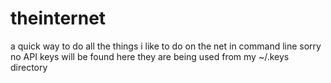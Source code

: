 theinternet
===========

a quick way to do all the things i like to do on the net in command line
sorry no API keys will be found here they are being used from my ~/.keys directory
